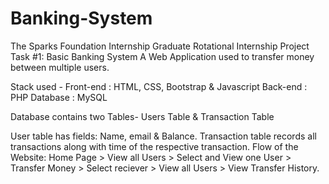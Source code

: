 # Banking-System
The Sparks Foundation Internship 
Graduate Rotational Internship Project
Task #1: Basic Banking System
A Web Application used to transfer money between multiple users.

Stack used -
Front-end : HTML, CSS, Bootstrap & Javascript 
Back-end : PHP Database : MySQL

Database contains two Tables- Users Table & Transaction Table

User table has fields: Name, email & Balance.
Transaction table records all transactions along with time of the respective transaction.
Flow of the Website: Home Page > View all Users > Select and View one User > Transfer Money > Select reciever > View all Users > View Transfer History.
